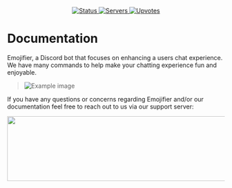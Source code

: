 
<p align="center">
  <a href="https://top.gg/bot/673994042450903089" target="_blank">
    <img src="https://top.gg/api/widget/status/673994042450903089.svg" alt="Status" />
  </a>
   <a href="https://top.gg/bot/673994042450903089" target="_blank">
    <img src="https://top.gg/api/widget/servers/673994042450903089.svg" alt="Servers" />
  </a>
    <a href="https://top.gg/bot/673994042450903089" target="_blank">
    <img src="https://top.gg/api/widget/upvotes/673994042450903089.svg" alt="Upvotes" />
  </a>
</p>

# Documentation
Emojifier, a Discord bot that focuses on enhancing a users chat experience. We have many commands to help make your chatting experience fun and enjoyable.

> ![Example image](https://techy.hep.gg/KVyIIkOG6)

 If you have any questions or concerns regarding Emojifier and/or our documentation feel free to reach out to us via our support server:

<img src="https://inv.wtf/widget/bdl?format=png" width="600" height="150">
